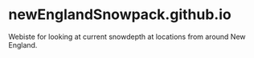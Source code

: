 # newEnglandSnowpack.github.io
Webiste for looking at current snowdepth at locations from around New England.
